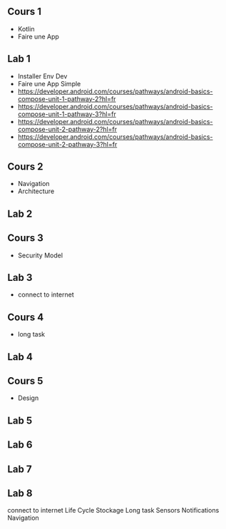 ## Cours 1

- Kotlin
- Faire une App

## Lab 1

- Installer Env Dev
- Faire une App Simple
- https://developer.android.com/courses/pathways/android-basics-compose-unit-1-pathway-2?hl=fr
- https://developer.android.com/courses/pathways/android-basics-compose-unit-1-pathway-3?hl=fr
- https://developer.android.com/courses/pathways/android-basics-compose-unit-2-pathway-2?hl=fr
- https://developer.android.com/courses/pathways/android-basics-compose-unit-2-pathway-3?hl=fr

## Cours 2

- Navigation
- Architecture

## Lab 2


## Cours 3

- Security Model

## Lab 3

- connect to internet

## Cours 4

- long task

## Lab 4

## Cours 5

- Design

## Lab 5

## Lab 6

## Lab 7

## Lab 8

connect to internet
Life Cycle
Stockage
Long task
Sensors
Notifications
Navigation

